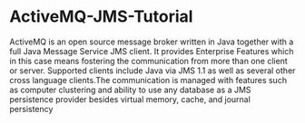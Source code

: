 # ActiveMQ-JMS-Tutorial
ActiveMQ is an open source message broker written in Java together with a full Java Message Service JMS client. It provides Enterprise Features which in this case means fostering the communication from more than one client or server. Supported clients include Java via JMS 1.1 as well as several other cross language clients.The communication is managed with features such as computer clustering and ability to use any database as a JMS persistence provider besides virtual memory, cache, and journal persistency

